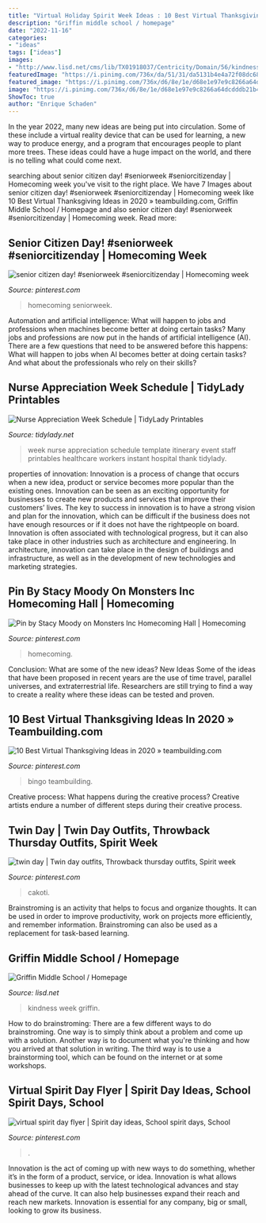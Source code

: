 ```yaml
---
title: "Virtual Holiday Spirit Week Ideas : 10 Best Virtual Thanksgiving Ideas In 2020 » Teambuilding.com"
description: "Griffin middle school / homepage"
date: "2022-11-16"
categories:
- "ideas"
tags: ["ideas"]
images:
- "http://www.lisd.net/cms/lib/TX01918037/Centricity/Domain/56/kindness%20week.jpg"
featuredImage: "https://i.pinimg.com/736x/da/51/31/da5131b4e4a72f08dc6861d5e7503d7c.jpg"
featured_image: "https://i.pinimg.com/736x/d6/8e/1e/d68e1e97e9c8266a64dcdddb21b4e567.jpg"
image: "https://i.pinimg.com/736x/d6/8e/1e/d68e1e97e9c8266a64dcdddb21b4e567.jpg"
ShowToc: true
author: "Enrique Schaden"
---
```



In the year 2022, many new ideas are being put into circulation. Some of these include a virtual reality device that can be used for learning, a new way to produce energy, and a program that encourages people to plant more trees. These ideas could have a huge impact on the world, and there is no telling what could come next.

	

		
searching about senior citizen day! #seniorweek #seniorcitizenday | Homecoming week you've visit to the right place. We have 7 Images about senior citizen day! #seniorweek #seniorcitizenday | Homecoming week like 10 Best Virtual Thanksgiving Ideas in 2020 » teambuilding.com, Griffin Middle School / Homepage and also senior citizen day! #seniorweek #seniorcitizenday | Homecoming week. Read more:
		
    
## Senior Citizen Day! #seniorweek #seniorcitizenday | Homecoming Week

<img loading=lazy src="https://i.pinimg.com/736x/da/51/31/da5131b4e4a72f08dc6861d5e7503d7c.jpg" onerror="this.onerror=null;this.src='https://tse1.mm.bing.net/th?id=OIP.DDzx9RZIq8nLWnODzCdN2gHaJ3&amp;pid=15.1';" alt="senior citizen day! #seniorweek #seniorcitizenday | Homecoming week">

_Source: pinterest.com_

>homecoming seniorweek. 

	

Automation and artificial intelligence: What will happen to jobs and professions when machines become better at doing certain tasks?
Many jobs and professions are now put in the hands of artificial intelligence (AI). There are a few questions that need to be answered before this happens: What will happen to jobs when AI becomes better at doing certain tasks? And what about the professionals who rely on their skills?

    
## Nurse Appreciation Week Schedule | TidyLady Printables

<img loading=lazy src="http://cdn.shopify.com/s/files/1/0010/9599/1332/products/il_fullxfull.2456112291_ros8_1200x1200.jpg?v=1595957365" onerror="this.onerror=null;this.src='https://tse1.mm.bing.net/th?id=OIP.BFrBrTU06jhK_5ACKB9FLwHaHa&amp;pid=15.1';" alt="Nurse Appreciation Week Schedule | TidyLady Printables">

_Source: tidylady.net_

>week nurse appreciation schedule template itinerary event staff printables healthcare workers instant hospital thank tidylady. 

	

properties of innovation:
Innovation is a process of change that occurs when a new idea, product or service becomes more popular than the existing ones. Innovation can be seen as an exciting opportunity for businesses to create new products and services that improve their customers’ lives. The key to success in innovation is to have a strong vision and plan for the innovation, which can be difficult if the business does not have enough resources or if it does not have the rightpeople on board.
Innovation is often associated with technological progress, but it can also take place in other industries such as architecture and engineering. In architecture, innovation can take place in the design of buildings and infrastructure, as well as in the development of new technologies and marketing strategies.

    
## Pin By Stacy Moody On Monsters Inc Homecoming Hall | Homecoming

<img loading=lazy src="https://i.pinimg.com/736x/77/81/f7/7781f76ca324423eb1027eacc62526e1.jpg" onerror="this.onerror=null;this.src='https://tse3.mm.bing.net/th?id=OIP.v-Tjny2pevC6gUwMQfkc-AHaJ3&amp;pid=15.1';" alt="Pin by Stacy Moody on Monsters Inc Homecoming Hall | Homecoming">

_Source: pinterest.com_

>homecoming. 

	

Conclusion: What are some of the new ideas?
New Ideas
Some of the ideas that have been proposed in recent years are the use of time travel, parallel universes, and extraterrestrial life. Researchers are still trying to find a way to create a reality where these ideas can be tested and proven.

    
## 10 Best Virtual Thanksgiving Ideas In 2020 » Teambuilding.com

<img loading=lazy src="https://i.pinimg.com/736x/c8/34/a1/c834a1e0e98966b05c52fd2946483853.jpg" onerror="this.onerror=null;this.src='https://tse1.mm.bing.net/th?id=OIP.UkgvvgSOhSDsyogWQDwuqAHaIn&amp;pid=15.1';" alt="10 Best Virtual Thanksgiving Ideas in 2020 » teambuilding.com">

_Source: pinterest.com_

>bingo teambuilding. 

	

Creative process: What happens during the creative process?
Creative artists endure a number of different steps during their creative process.

    
## Twin Day | Twin Day Outfits, Throwback Thursday Outfits, Spirit Week

<img loading=lazy src="https://i.pinimg.com/originals/01/70/56/01705604c8e1437363f4907038429296.jpg" onerror="this.onerror=null;this.src='https://tse1.mm.bing.net/th?id=OIP.LQaFC1VqQBZV2lQuJJwjAAHaJ4&amp;pid=15.1';" alt="twin day | Twin day outfits, Throwback thursday outfits, Spirit week">

_Source: pinterest.com_

>cakoti. 

	

Brainstroming is an activity that helps to focus and organize thoughts. It can be used in order to improve productivity, work on projects more efficiently, and remember information. Brainstroming can also be used as a replacement for task-based learning.

    
## Griffin Middle School / Homepage

<img loading=lazy src="http://www.lisd.net/cms/lib/TX01918037/Centricity/Domain/56/kindness%20week.jpg" onerror="this.onerror=null;this.src='https://tse1.mm.bing.net/th?id=OIP.B_67O3eJql4zYleBLc9nNwHaJu&amp;pid=15.1';" alt="Griffin Middle School / Homepage">

_Source: lisd.net_

>kindness week griffin. 

	

How to do brainstroming:
There are a few different ways to do brainstroming. One way is to simply think about a problem and come up with a solution. Another way is to document what you're thinking and how you arrived at that solution in writing. The third way is to use a brainstorming tool, which can be found on the internet or at some workshops.

    
## Virtual Spirit Day Flyer | Spirit Day Ideas, School Spirit Days, School

<img loading=lazy src="https://i.pinimg.com/736x/d6/8e/1e/d68e1e97e9c8266a64dcdddb21b4e567.jpg" onerror="this.onerror=null;this.src='https://tse4.mm.bing.net/th?id=OIP.6mbToj0v_hAk6sd2SMsNiAHaNK&amp;pid=15.1';" alt="virtual spirit day flyer | Spirit day ideas, School spirit days, School">

_Source: pinterest.com_

>. 

	

Innovation is the act of coming up with new ways to do something, whether it’s in the form of a product, service, or idea. Innovation is what allows businesses to keep up with the latest technological advances and stay ahead of the curve. It can also help businesses expand their reach and reach new markets. Innovation is essential for any company, big or small, looking to grow its business.

